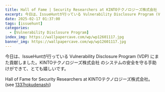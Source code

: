 ```yaml
---
title: Hall of Fame | Security Researchers at KINTOテクノロジーズ株式会社
excerpt: 今日は、IssueHuntが行っている Vulnerability Disclosure Program (VDP) にまた貢献しました...
date: 2025-02-17 01:37:00
tags: [issuehunt]
categories:
  - [Vulnerability Disclosure Program]
index_img: https://wallpapercave.com/wp/wp12601117.jpg
banner_img: https://wallpapercave.com/wp/wp12601117.jpg
---
```


今日は、IssueHuntが行っている Vulnerability Disclosure Program (VDP) にまた貢献しました。KINTOテクノロジーズ株式会社 のシステムの安全を守る手助けができて、とても嬉しいです。

Hall of Fame for Security Researchers at KINTOテクノロジーズ株式会社。(see [1337rokudenashi](https://issuehunt.io/programs/fbf932b9-9969-499b-ae11-2e607dca3649/hof))
